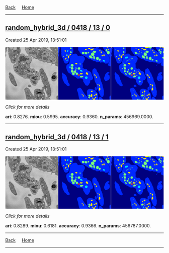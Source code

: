 
[Back](..)&nbsp;&nbsp;&nbsp;&nbsp;&nbsp;[Home](https://leapmanlab.github.io/snapshots)

---

<div class="summary"><a href="0"><h2>random_hybrid_3d / 0418 / 13 / 0</h2></a><p>Created 25 Apr 2019, 13:51:01
</p><a href="0"><img src="0/media/summary.png" align="center"></a><p>
<i>Click for more details</i>
</p></div>

**ari**: 0.8276. **miou**: 0.5995. **accuracy**: 0.9360. **n_params**: 456969.0000. 

---

<div class="summary"><a href="1"><h2>random_hybrid_3d / 0418 / 13 / 1</h2></a><p>Created 25 Apr 2019, 13:51:01
</p><a href="1"><img src="1/media/summary.png" align="center"></a><p>
<i>Click for more details</i>
</p></div>

**ari**: 0.8289. **miou**: 0.6181. **accuracy**: 0.9366. **n_params**: 456787.0000. 

---

[Back](..)&nbsp;&nbsp;&nbsp;&nbsp;&nbsp;[Home](https://leapmanlab.github.io/snapshots)

---